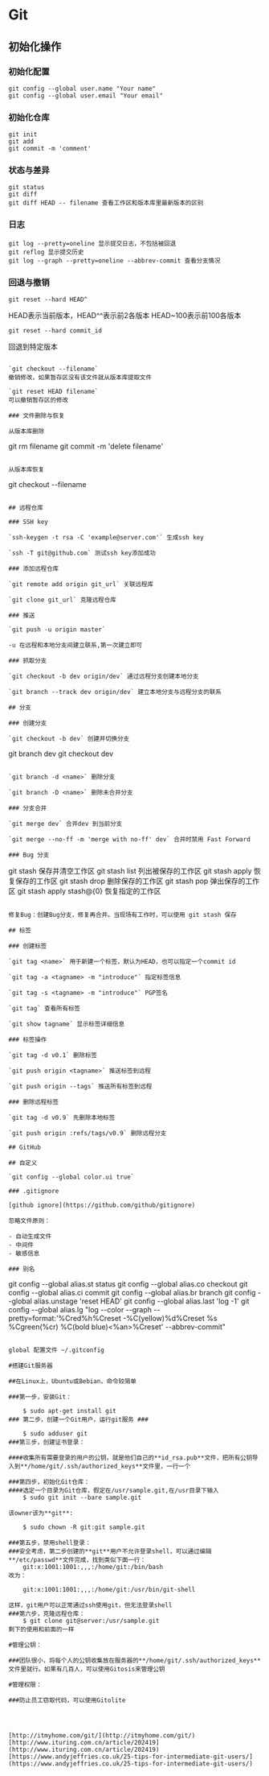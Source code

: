 # Git

## 初始化操作

### 初始化配置

```
git config --global user.name "Your name"
git config --global user.email "Your email"
```

### 初始化仓库

```
git init
git add
git commit -m 'comment'
```

### 状态与差异

```
git status
git diff
git diff HEAD -- filename 查看工作区和版本库里最新版本的区别
```

### 日志

```
git log --pretty=oneline 显示提交日志，不包括被回退
git reflog 显示提交历史
git log --graph --pretty=oneline --abbrev-commit 查看分支情况
```

### 回退与撤销

	git reset --hard HEAD^ 
HEAD表示当前版本，HEAD^^表示前2各版本 HEAD~100表示前100各版本

	git reset --hard commit_id 
回退到特定版本
```

`git checkout --filename`
撤销修改，如果暂存区没有该文件就从版本库提取文件

`git reset HEAD filename`
可以撤销暂存区的修改

### 文件删除与恢复

从版本库删除
```
git rm filename
git commit -m 'delete filename'
```

从版本库恢复
```
git checkout --filename
```

## 远程仓库

### SSH key

`ssh-keygen -t rsa -C 'example@server.com'` 生成ssh key

`ssh -T git@github.com` 测试ssh key添加成功

### 添加远程仓库

`git remote add origin git_url` 关联远程库

`git clone git_url` 克隆远程仓库

### 推送

`git push -u origin master`

-u 在远程和本地分支间建立联系,第一次建立即可

### 抓取分支

`git checkout -b dev origin/dev` 通过远程分支创建本地分支

`git branch --track dev origin/dev` 建立本地分支与远程分支的联系

## 分支

### 创建分支

`git checkout -b dev` 创建并切换分支

```
git branch dev
git checkout dev
```

`git branch -d <name>` 删除分支

`git branch -D <name>` 删除未合并分支

### 分支合并

`git merge dev` 合并dev 到当前分支

`git merge --no-ff -m 'merge with no-ff' dev` 合并时禁用 Fast Forward

### Bug 分支

```
git stash 保存并清空工作区
git stash list 列出被保存的工作区
git stash apply 恢复保存的工作区
git stash drop 删除保存的工作区
git stash pop 弹出保存的工作区
git stash apply stash@{0} 恢复指定的工作区
```

修复Bug：创建Bug分支，修复再合并。当现场有工作时，可以使用 git stash 保存

## 标签

### 创建标签

`git tag <name>` 用于新建一个标签，默认为HEAD，也可以指定一个commit id

`git tag -a <tagname> -m "introduce"` 指定标签信息

`git tag -s <tagname> -m "introduce"` PGP签名

`git tag` 查看所有标签

`git show tagname` 显示标签详细信息

### 标签操作

`git tag -d v0.1` 删除标签

`git push origin <tagname>` 推送标签到远程

`git push origin --tags` 推送所有标签到远程

### 删除远程标签

`git tag -d v0.9` 先删除本地标签

`git push origin :refs/tags/v0.9` 删除远程分支

## GitHub

## 自定义

`git config --global color.ui true`

### .gitignore

[github ignore](https://github.com/github/gitignore)

忽略文件原则：

- 自动生成文件
- 中间件
- 敏感信息

### 别名

```
git config --global alias.st status
git config --global alias.co checkout
git config --global alias.ci commit
git config --global alias.br branch
git config --global alias.unstage 'reset HEAD'
git config --global alias.last 'log -1'
git config --global alias.lg "log --color --graph --pretty=format:'%Cred%h%Creset -%C(yellow)%d%Creset %s %Cgreen(%cr) %C(bold blue)<%an>%Creset' --abbrev-commit"
```

global 配置文件 ~/.gitconfig

#搭建Git服务器

##在Linux上，Ubuntu或Bebian，命令较简单

###第一步，安装Git：

	$ sudo apt-get install git
### 第二步，创建一个Git用户，运行git服务 ###

	$ sudo adduser git
###第三步，创建证书登录：

####收集所有需要登录的用户的公钥，就是他们自己的**id_rsa.pub**文件，把所有公钥导入到**/home/git/.ssh/authorized_keys**文件里，一行一个

###第四步，初始化Git仓库：
####选定一个目录为Git仓库，假定在/usr/sample.git,在/usr目录下输入
	$ sudo git init --bare sample.git

该owner该为**git**:

	$ sudo chown -R git:git sample.git

###第五步，禁用shell登录：
###安全考虑，第二步创建的**git**用户不允许登录shell，可以通过编辑**/etc/passwd**文件完成，找到类似下面一行：
	git:x:1001:1001:,,,:/home/git:/bin/bash
改为：

	git:x:1001:1001:,,,:/home/git:/usr/bin/git-shell

这样，git用户可以正常通过ssh使用git，但无法登录shell
###第六步，克隆远程仓库：
	$ git clone git@server:/usr/sample.git
剩下的使用和前面的一样

#管理公钥：

###团队很小，将每个人的公钥收集放在服务器的**/home/git/.ssh/authorized_keys**文件里就行。如果有几百人，可以使用Gitosis来管理公钥

#管理权限：

###防止员工窃取代码，可以使用Gitolite
	



[http://itmyhome.com/git/](http://itmyhome.com/git/)
[http://www.ituring.com.cn/article/202419](http://www.ituring.com.cn/article/202419)
[https://www.andyjeffries.co.uk/25-tips-for-intermediate-git-users/](https://www.andyjeffries.co.uk/25-tips-for-intermediate-git-users/)
